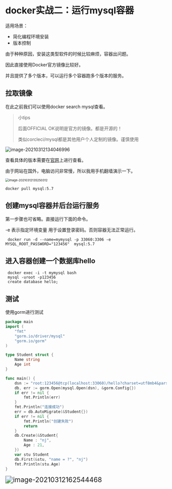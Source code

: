 # docker实战二：运行mysql容器

适用场景：

* 简化编程环境安装
* 版本控制

由于种种原因，安装这类型软件的时候比较麻烦，容器出问题。

因此直接使用Docker官方镜像比较好。

并且提供了多个版本，可以运行多个容器跑多个版本的服务。

## 拉取镜像

在此之前我们可以使用docker search mysql查看。

> 小tips
>
> 后面OFFICIAL OK说明是官方的镜像。都是开源的！
>
> 类似corcleci/mysql都是其他用户个人定制的镜像。谨慎使用

![image-20210312134046996](http://oss.jaronnie.com/image-20210312134046996.png)

查看具体的版本需要在[官网](hub.docker.com)上进行查看。

由于网站在国外，电脑访问非常慢，所以我用手机翻墙演示一下。

<img src="http://oss.jaronnie.com/image-20210312135250312.png" alt="image-20210312135250312" style="zoom: 67%;" />

```shell
docker pull mysql:5.7
```

## 创建mysql容器并后台运行服务

第一步骤也可省略。直接运行下面的命令。

-e 表示指定环境变量 用于设置登录密码。否则容器无法正常运行。

```shell
 docker run -d --name=mymysql -p 33060:3306 -e MYSQL_ROOT_PASSWORD="123456"  mysql:5.7
```

## 进入容器创建一个数据库hello

```shell
 docker exec -i -t mymysql bash
 mysql -uroot -p123456
 create database hello;
```

## 测试

使用gorm进行测试

```go
package main
import (
	"fmt"
	"gorm.io/driver/mysql"
	"gorm.io/gorm"
)

type Student struct {
	Name string
	Age int
}

func main() {
	dsn := "root:123456@tcp(localhost:33060)/hello?charset=utf8mb4&parseTime=True&loc=Local"
	db, err := gorm.Open(mysql.Open(dsn), &gorm.Config{})
	if err != nil {
		fmt.Println(err)
	}
	fmt.Println("连接成功")
	err = db.AutoMigrate(&Student{})
	if err != nil {
		fmt.Println("创建失败")
		return
	}
	db.Create(&Student{
		Name : "nj",
		Age : 21,
	})
	var stu Student
	db.First(&stu, "name = ?", "nj")
	fmt.Println(stu.Age)
}
```

<img src="http://oss.jaronnie.com/image-20210312162544468.png" alt="image-20210312162544468" style="zoom:150%;" />

